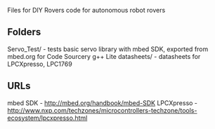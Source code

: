 Files for DIY Rovers code for autonomous robot rovers

Folders
-------
Servo_Test/ - tests basic servo library with mbed SDK, exported from mbed.org for Code Sourcery g++ Lite
datasheets/ - datasheets for LPCXpresso, LPC1769

URLs
----
mbed SDK - http://mbed.org/handbook/mbed-SDK
LPCXpresso - http://www.nxp.com/techzones/microcontrollers-techzone/tools-ecosystem/lpcxpresso.html
